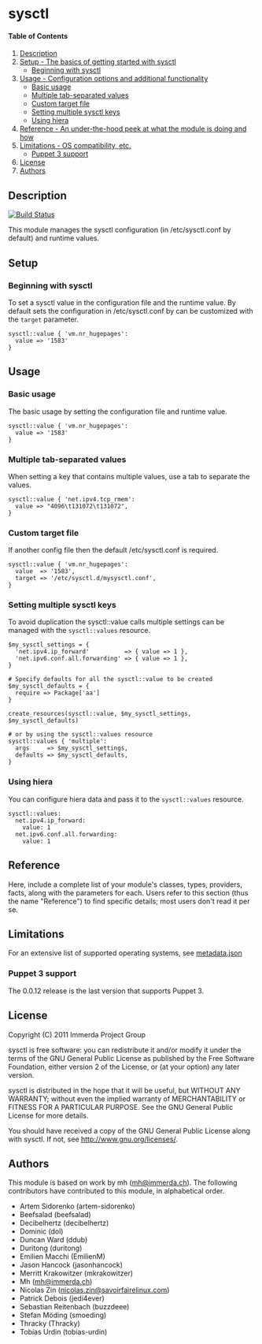 # sysctl

#### Table of Contents

1. [Description](#description)
1. [Setup - The basics of getting started with sysctl](#setup)
    * [Beginning with sysctl](#beginning-with-sysctl)
1. [Usage - Configuration options and additional functionality](#usage)
    * [Basic usage](#basic-usage)
    * [Multiple tab-separated values](#multiple-tab-separated-values)
    * [Custom target file](#custom-target-file)
    * [Setting multiple sysctl keys](#setting-multiple-sysctl-keys)
    * [Using hiera](#using-hiera)
1. [Reference - An under-the-hood peek at what the module is doing and how](#reference)
1. [Limitations - OS compatibility, etc.](#limitations)
    * [Puppet 3 support](#puppet-3-support)
1. [License](#license)
1. [Authors](#authors)

## Description

[![Build Status](https://travis-ci.org/duritong/puppet-sysctl.png?branch=master)](https://travis-ci.org/duritong/puppet-sysctl)

This module manages the sysctl configuration (in /etc/sysctl.conf by default) and runtime
values.

## Setup

### Beginning with sysctl

To set a sysctl value in the configuration file and the runtime value. By default
sets the configuration in /etc/sysctl.conf by can be customized with the `target` parameter.

```puppet
sysctl::value { 'vm.nr_hugepages':
  value => '1583'
}
```

## Usage

### Basic usage

The basic usage by setting the configuration file and runtime value.

```puppet
sysctl::value { 'vm.nr_hugepages':
  value => '1583'
}
```

### Multiple tab-separated values

When setting a key that contains multiple values, use a tab to separate the values.

```puppet
sysctl::value { 'net.ipv4.tcp_rmem':
  value => "4096\t131072\t131072",
}
```

### Custom target file

If another config file then the default /etc/sysctl.conf is required.

```puppet
sysctl::value { 'vm.nr_hugepages':
  value  => '1583',
  target => '/etc/sysctl.d/mysysctl.conf',
}
```

### Setting multiple sysctl keys

To avoid duplication the sysctl::value calls multiple settings can be managed with
the `sysctl::values` resource.

```puppet
$my_sysctl_settings = {
  'net.ipv4.ip_forward'          => { value => 1 },
  'net.ipv6.conf.all.forwarding' => { value => 1 },
}

# Specify defaults for all the sysctl::value to be created
$my_sysctl_defaults = {
  require => Package['aa']
}

create_resources(sysctl::value, $my_sysctl_settings, $my_sysctl_defaults)

# or by using the sysctl::values resource
sysctl::values { 'multiple':
  args     => $my_sysctl_settings,
  defaults => $my_sysctl_defaults,
}
```

### Using hiera

You can configure hiera data and pass it to the `sysctl::values` resource.

```
sysctl::values:
  net.ipv4.ip_forward:
    value: 1
  net.ipv6.conf.all.forwarding:
    value: 1
```

## Reference

Here, include a complete list of your module's classes, types, providers,
facts, along with the parameters for each. Users refer to this section (thus
the name "Reference") to find specific details; most users don't read it per
se.

## Limitations

For an extensive list of supported operating systems, see [metadata.json](https://github.com/duritong/puppet-sysctl/blob/master/metadata.json)

### Puppet 3 support

The 0.0.12 release is the last version that supports Puppet 3.

## License

Copyright (C) 2011 Immerda Project Group

sysctl is free software: you can redistribute it and/or modify
it under the terms of the GNU General Public License as published by
the Free Software Foundation, either version 2 of the License, or
(at your option) any later version.

sysctl is distributed in the hope that it will be useful,
but WITHOUT ANY WARRANTY; without even the implied warranty of
MERCHANTABILITY or FITNESS FOR A PARTICULAR PURPOSE.  See the
GNU General Public License for more details.

You should have received a copy of the GNU General Public License
along with sysctl. If not, see <http://www.gnu.org/licenses/>.

## Authors

This module is based on work by mh (mh@immerda.ch).
The following contributors have contributed to this module, in alphabetical order.

* Artem Sidorenko (artem-sidorenko)
* Beefsalad (beefsalad)
* Decibelhertz (decibelhertz)
* Dominic (dol)
* Duncan Ward (ddub)
* Duritong (duritong)
* Emilien Macchi (EmilienM)
* Jason Hancock (jasonhancock)
* Merritt Krakowitzer (mkrakowitzer)
* Mh (mh@immerda.ch)
* Nicolas Zin (nicolas.zin@savoirfairelinux.com)
* Patrick Debois (jedi4ever)
* Sebastian Reitenbach (buzzdeee)
* Stefan Möding (smoeding)
* Thracky (Thracky)
* Tobias Urdin (tobias-urdin)
